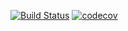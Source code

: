 [![Build Status](https://app.travis-ci.com/himax82/job4j_threads.svg?branch=master)](https://app.travis-ci.com/himax82/job4j_threads)
[![codecov](https://codecov.io/gh/himax82/job4j_threads/branch/master/graph/badge.svg?token=A3LMEOIPAU)](https://codecov.io/gh/himax82/job4j_threads)